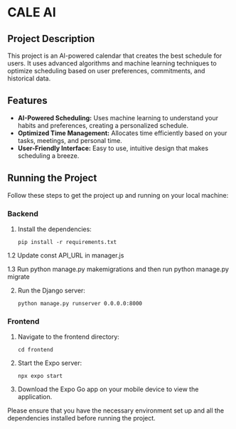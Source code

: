 # CALE AI

## Project Description

This project is an AI-powered calendar that creates the best schedule for users. It uses advanced algorithms and machine learning techniques to optimize scheduling based on user preferences, commitments, and historical data.

## Features

- **AI-Powered Scheduling:** Uses machine learning to understand your habits and preferences, creating a personalized schedule.
- **Optimized Time Management:** Allocates time efficiently based on your tasks, meetings, and personal time.
- **User-Friendly Interface:** Easy to use, intuitive design that makes scheduling a breeze.

## Running the Project

Follow these steps to get the project up and running on your local machine:

### Backend

1. Install the dependencies:

    ```
    pip install -r requirements.txt
    ```

1.2 Update const API_URL in manager.js

1.3 Run python manage.py makemigrations and then run python manage.py migrate

2. Run the Django server:

    ```
    python manage.py runserver 0.0.0.0:8000
    ```

### Frontend

1. Navigate to the frontend directory:

    ```
    cd frontend
    ```

2. Start the Expo server:

    ```
    npx expo start
    ```

3. Download the Expo Go app on your mobile device to view the application.

Please ensure that you have the necessary environment set up and all the dependencies installed before running the project.

